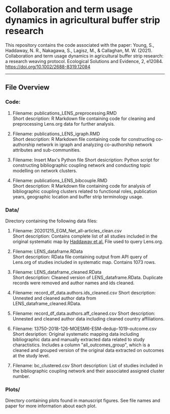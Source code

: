 # Collaboration and term usage dynamics in agricultural buffer strip research
This repository contains the code associated with the paper:
Young, S., Haddaway, N. R., Nakagawa, S., Lagisz, M., & Callaghan, M. W. (2021). Collaboration and term usage dynamics in agricultural buffer strip research: a research weaving protocol. Ecological Solutions and Evidence, 2, e12084. https://doi.org/10.1002/2688-8319.12084 

---------------------
File Overview
---------------------
### Code:
1. Filename: publications_LENS_preprocessing.RMD   
Short description: R Markdown file containing code for cleaning and preprocessing Lens.org data for further analysis.        
        
2. Filename: publications_LENS_igraph.RMD       
Short description: R Markdown file containing code for constructing co-authorship network in igraph and analyzing co-authorship network attributes and sub-communities.

3. Filename: Insert Max's Python file
Short desicription: Python script for constructing bibliographic coupling network and conducting topic modelling on network clusters.        

5. Filename: publications_LENS_bibcouple.RMD     
Short description: R Markdown file containing code for analysis of bibliographic coupling clusters related to functional roles, publication years, geographic location and buffer strip terminology usage. 

### Data/
Directory containing the following data files:
1. Filename: 20201215_EGM_Net_all-articles_clean.csv       
Short description: Contains complete list of all studies included in the original systematic map by [Haddaway et al.](https://doi.org/10.1186/s13750-016-0067-6) File used to query Lens.org.        
        
2. Filename: LENS_dataframe.RData       
Short description: RData file containing output from API query of Lens.org of studies included in systematic map. Contains 1073 rows.       
        
3. Filename: LENS_dataframe_cleaned.RData        
Short description: Cleaned version of LENS_dataframe.RData. Duplicate records were removed and author names and ids cleaned.

4. Filename: record_df_data.authors.ids_cleaned.csv
Short description: Unnested and cleaned author data from LENS_dataframe_cleaned.RData.

5. Filename: record_df_data.authors.aff_cleaned.csv
Short description: Unnested and cleaned author data including cleaned country affiliations.

6. Filename: 13750-2018-126-MOESM6-ESM-dedup-1019-outcome.csv
Short desription: Original systematic mapping data including bibliographic data and manually extracted data related to study charactistics. Includes a column "all_outcomes_group", which is a cleaned and grouped version of the original data extracted on outcomes at the study level.

7. Filename: bc_clustered.csv
Short description: List of studies included in the bibliographic coupling network and their associated assigned cluster number.

### Plots/
Directory containing plots found in manuscript figures. See file names and paper for more information about each plot.


